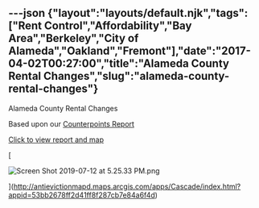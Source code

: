 ---json
{"layout":"layouts/default.njk","tags":["Rent Control","Affordability","Bay Area","Berkeley","City of Alameda","Oakland","Fremont"],"date":"2017-04-02T00:27:00","title":"Alameda County Rental Changes","slug":"alameda-county-rental-changes"}
---

Alameda County Rental Changes

Based upon our [Counterpoints Report](http://antievictionmapd.maps.arcgis.com/apps/Cascade/index.html?appid=53bb2678ff2d41ff8f287cb7e84a6f4d)

[Click to view report and map](http://antievictionmapd.maps.arcgis.com/apps/Cascade/index.html?appid=53bb2678ff2d41ff8f287cb7e84a6f4d)

[

![Screen Shot 2019-07-12 at 5.25.33 PM.png](https://images.squarespace-cdn.com/content/v1/52b7d7a6e4b0b3e376ac8ea2/1562977574288-6O639OAAIQEXLAK7DJF8/ke17ZwdGBToddI8pDm48kANO5hu3maVT3ryoo87MKCN7gQa3H78H3Y0txjaiv_0fDoOvxcdMmMKkDsyUqMSsMWxHk725yiiHCCLfrh8O1z5QHyNOqBUUEtDDsRWrJLTmkLUAafhFecHpgh65f2h7wb6nNcwzJnN4yJnBbvOPUlv4mpCmpZ2oILCIvEvFpCRR/Screen+Shot+2019-07-12+at+5.25.33+PM.png)

](http://antievictionmapd.maps.arcgis.com/apps/Cascade/index.html?appid=53bb2678ff2d41ff8f287cb7e84a6f4d)